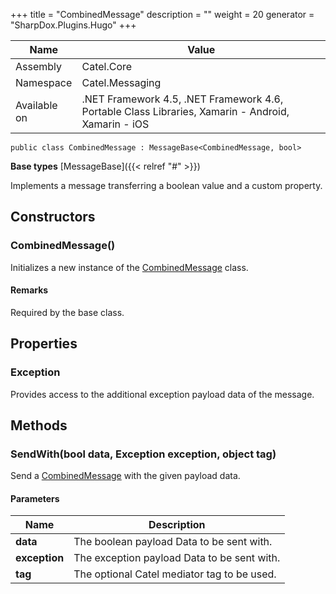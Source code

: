 

+++
title = "CombinedMessage" 
description = ""
weight = 20
generator = "SharpDox.Plugins.Hugo"
+++

Name|Value
---|---
Assembly|Catel.Core
Namespace|Catel.Messaging
Available on|.NET Framework 4.5, .NET Framework 4.6, Portable Class Libraries, Xamarin - Android, Xamarin - iOS

```
public class CombinedMessage : MessageBase<CombinedMessage, bool>
```

**Base types**
[MessageBase]({{< relref "#" >}})

Implements a message transferring a boolean value and a custom property.

## Constructors

### CombinedMessage()

Initializes a new instance of the [CombinedMessage](#) class.

#### Remarks

Required by the base class.

## Properties

### Exception

Provides access to the additional exception payload data of the message.

## Methods

### SendWith(bool data, Exception exception, object tag)

Send a [CombinedMessage](#) with the given payload data.

#### Parameters

Name|Description
---|---
**data**|The boolean payload Data to be sent with.
**exception**|The exception payload Data to be sent with.
**tag**|The optional Catel mediator tag to be used.

